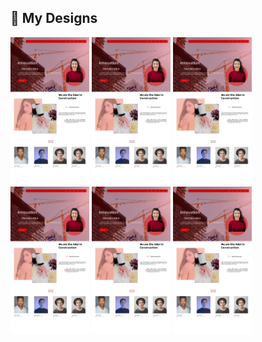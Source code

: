 ## :pushpin: My Designs

<p>
  <a><img src="https://github.com/YuviQP/DesignInFigma/blob/main/images/Frame%206.png" width="25%"></a>
   <a><img src="https://github.com/YuviQP/DesignInFigma/blob/main/images/Frame%206.png" width="25%"></a>
   <a><img src="https://github.com/YuviQP/DesignInFigma/blob/main/images/Frame%206.png" width="25%"></a>
   <a><img src="https://github.com/YuviQP/DesignInFigma/blob/main/images/Frame%206.png" width="25%"></a>
   <a><img src="https://github.com/YuviQP/DesignInFigma/blob/main/images/Frame%206.png" width="25%"></a>
   <a><img src="https://github.com/YuviQP/DesignInFigma/blob/main/images/Frame%206.png" width="25%"></a>
</p>
